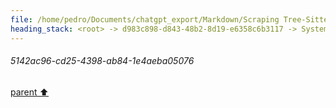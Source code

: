 ```yaml
---
file: /home/pedro/Documents/chatgpt_export/Markdown/Scraping Tree-Sitter Parsers Failed.md
heading_stack: <root> -> d983c898-d843-48b2-8d19-e6358c6b3117 -> System -> e17b45cd-afd8-40ff-9f17-efd45736b653 -> System -> aaa20636-5e4b-4441-bb5f-bf9eba90dce2 -> User -> 432ed60e-ec95-40ea-b496-fd523a6dea8d -> Assistant -> 46b32ca1-24f5-4323-8f5d-f353801b264c -> Tool -> 5d6e7cb4-e20c-4759-95a6-070b010d5169 -> Assistant -> aeb33008-033e-4c51-9795-353210680c11 -> Tool -> 72a817b1-2783-48d4-bf78-8f9daa221f44 -> Assistant -> c73162e6-83db-48ae-8c00-9fd50a81c5af -> Tool -> 7da4ef10-11a0-4f4f-8aec-d157fe8b9927 -> Assistant -> 348e0146-9bb9-495d-b8c4-bde20485181c -> Tool -> 4f1f0651-482e-4cab-a55d-39df9816a94f -> Assistant -> 110fa627-9882-4cc6-8366-bb4269a99851 -> Tool -> d639a724-6245-4c34-ae81-2a1a7a238b1a -> Assistant -> 4cf1eff7-4257-4611-9cf2-67a51ee45ace -> Tool -> 5eb515b5-5e93-4d99-834e-48d5bdd44983 -> Assistant -> 511015e7-9298-47ab-9ff5-7b4680d8c3b2 -> Tool -> 6723818c-93de-443d-a2f6-d6bfd8afa36c -> Assistant -> da42d6fe-6dce-43fc-b5f8-62fb0b35c208 -> Tool -> Since asyncio.run() cannot be used in a running event loop in Jupyter, let's use an alternative approach. -> 54a98b97-4922-4d68-8ae4-e9584ea09e6b -> Assistant -> 87411147-3dd5-4582-8c6a-add4383fa5bb -> Tool -> Using a workaround to run the coroutine in Jupyter's event loop -> 3b2bc534-700d-47ba-aaf4-250dc661f51c -> Assistant -> f28cbdcb-4a95-48b7-aaec-cda14ed29d51 -> Tool -> Using a different approach to run the coroutine -> b7444827-1589-40ed-9b7d-d354f4017eb0 -> Assistant -> aaa2689e-1607-47a1-a47d-7e6ad32fb153 -> User -> d450e6ea-f0dd-4313-94f0-827fa9f7657d -> Assistant -> 465f6944-627a-48d3-bfae-0dcb6d2aebf9 -> Tool -> Debugging by printing the HTML content to identify the correct selectors -> 4c1726e1-b488-410f-867e-06d454a86542 -> Assistant -> aaa23726-4c08-490a-8f7c-e3d61f566227 -> User -> 50a3fc8b-afb9-4d7f-9edd-08d4a412e714 -> Assistant -> 756f1981-acbf-4346-82eb-03d3242d8e40 -> Tool -> Fetching the full HTML content for debugging -> Trying to find the correct CSS selector for the list of parsers -> eda2332a-e66f-48a0-a9e3-69bef1422749 -> Assistant -> 69ec6047-394f-4c35-8602-b9c197c0e2fd -> Tool -> 21e855ac-29bc-459d-97d6-68b68fc3c153 -> Assistant -> 19441444-1394-4817-826b-99ca25512fe7 -> Assistant -> a9cb60a9-71dc-45c2-91d3-fdc65f710ea1 -> Tool -> Debugging by printing a smaller snippet of the HTML content to identify the correct selectors -> bb8f0eeb-ab2c-4069-8ac1-1b9a1f148b0a -> Assistant -> 3612997d-2940-4cca-90bf-71e8d5ca4be0 -> Tool -> Updating the CSS selector based on the snippet of HTML content -> 46f6ee24-d9ef-4d3c-b500-8a45d3d9307c -> Assistant -> aaa2e5e2-0213-4939-92d4-7c662d5c6592 -> User -> 4b1564dd-a11e-4f06-a183-9ac532ddd291 -> Assistant -> dabe3185-79ca-4390-b60c-6e7086764fe2 -> Tool -> Filtering out only the parser links based on the GitHub URL pattern -> 9f9c7ac6-0593-47f7-b3d8-8d8e6a26e44d -> Assistant -> aaa29879-f521-4163-a6c3-3dfe3aef517a -> User -> 435b7102-fbd9-48a5-b1c9-7c36c868ece0 -> Assistant -> 082d4a8f-90a0-485f-9b37-ca394a1224d0 -> Tool -> Further filtering to exclude known non-parser patterns -> bed64cfe-e2d6-4a83-93fe-9772d9729263 -> Assistant -> aaa2c527-7215-4622-8c43-143ed3c9e33b -> User -> 2eba6234-4e84-464f-b363-36c9bec11869 -> Assistant -> 50e0d2eb-97df-453c-83e5-078d9b53b481 -> Tool -> 73b23b2a-2a0f-484b-bc03-68eec12a043c -> Assistant -> aaa20821-0765-44e5-9ca0-1fccfe2f6436 -> User -> e22bbd7f-7bb1-4fc9-85a6-543f2bc0af72 -> Assistant -> d77e17de-e165-4a72-991b-5fe7ff89c898 -> Tool -> 04038bea-861f-4b23-8c37-7a033dbe8bcc -> Assistant -> aaa2be93-7d39-4178-993f-fe332ce309d3 -> User -> 5142ac96-cd25-4398-ab84-1e4aeba05076
---
```

###### 5142ac96-cd25-4398-ab84-1e4aeba05076
[parent ⬆️](#aaa2be93-7d39-4178-993f-fe332ce309d3)
